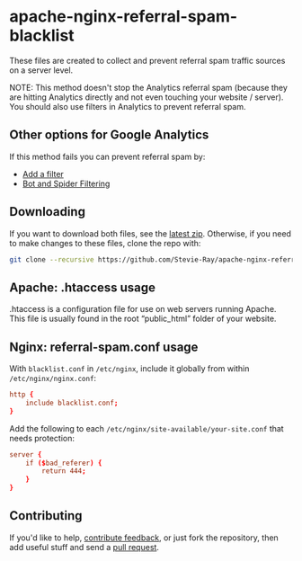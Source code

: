 apache-nginx-referral-spam-blacklist
====================================

These files are created to collect and prevent referral spam traffic sources on a server level. 

NOTE:
This method doesn't stop the Analytics referral spam (because they are hitting Analytics directly and not even touching your website / server). You should also use filters in Analytics to prevent referral spam. 


## Other options for Google Analytics

If this method fails you can prevent referral spam by:

  * [Add a filter ](https://support.google.com/analytics/answer/1033162)
  * [Bot and Spider Filtering](https://plus.google.com/+GoogleAnalytics/posts/2tJ79CkfnZk) 

## Downloading

If you want to download both files, see the [latest zip](https://github.com/Stevie-Ray/apache-nginx-referral-spam-blacklist/archive/master.zip). Otherwise, if you need to make changes to these files, clone the repo with:

```sh
git clone --recursive https://github.com/Stevie-Ray/apache-nginx-referral-spam-blacklist-block.git
```

## Apache: .htaccess usage
.htaccess is a configuration file for use on web servers running Apache. 
This file is usually found in the root “public_html” folder of your website. 

## Nginx: referral-spam.conf usage

With `blacklist.conf` in `/etc/nginx`, include it globally from within `/etc/nginx/nginx.conf`:

```conf
http {
	include blacklist.conf;
}
```

Add the following to each `/etc/nginx/site-available/your-site.conf` that needs protection:

```conf
server {
	if ($bad_referer) {
		return 444;
	}
}
```

##  Contributing

If you'd like to help, [contribute feedback](https://github.com/Stevie-Ray/apache-nginx-referral-spam-blacklist-block/issues), or just fork the repository, then add useful stuff and send a [pull request](https://github.com/Stevie-Ray/apache-nginx-referral-spam-blacklist-block/pulls).